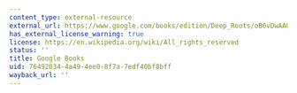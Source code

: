 ```yaml
---
content_type: external-resource
external_url: https://www.google.com/books/edition/Deep_Roots/oB6vDwAAQBAJ?hl=en&gbpv=1
has_external_license_warning: true
license: https://en.wikipedia.org/wiki/All_rights_reserved
status: ''
title: Google Books
uid: 76492034-4a49-4ee0-8f7a-7edf40bf8bff
wayback_url: ''
---
```

